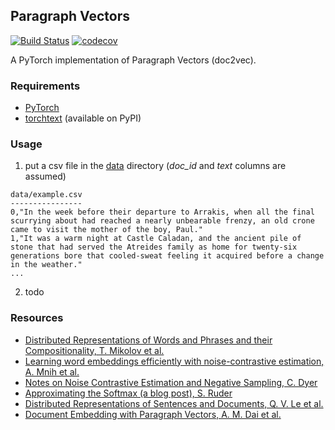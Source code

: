 ## Paragraph Vectors
[![Build Status](https://travis-ci.org/inejc/paragraph-vectors.svg?branch=master)](https://travis-ci.org/inejc/paragraph-vectors)
[![codecov](https://codecov.io/gh/inejc/paragraph-vectors/branch/master/graph/badge.svg)](https://codecov.io/gh/inejc/paragraph-vectors)

A PyTorch implementation of Paragraph Vectors (doc2vec).

### Requirements
* [PyTorch](http://pytorch.org)
* [torchtext](https://github.com/pytorch/text) (available on PyPI)

### Usage
1. put a csv file in the [data](data) directory (*doc_id* and *text* columns are assumed)
```
data/example.csv
----------------
0,"In the week before their departure to Arrakis, when all the final scurrying about had reached a nearly unbearable frenzy, an old crone came to visit the mother of the boy, Paul."
1,"It was a warm night at Castle Caladan, and the ancient pile of stone that had served the Atreides family as home for twenty-six generations bore that cooled-sweat feeling it acquired before a change in the weather."
...
```

2. todo

### Resources
* [Distributed Representations of Words and Phrases and their Compositionality, T. Mikolov et al.](https://arxiv.org/abs/1310.4546)
* [Learning word embeddings efficiently with noise-contrastive estimation, A. Mnih et al.](http://papers.nips.cc/paper/5165-learning-word-embeddings-efficiently-with)
* [Notes on Noise Contrastive Estimation and Negative Sampling, C. Dyer](https://arxiv.org/abs/1410.8251)
* [Approximating the Softmax (a blog post), S. Ruder](http://ruder.io/word-embeddings-softmax/index.html)
* [Distributed Representations of Sentences and Documents, Q. V. Le et al.](https://arxiv.org/abs/1405.4053)
* [Document Embedding with Paragraph Vectors, A. M. Dai et al.](https://arxiv.org/abs/1507.07998)
